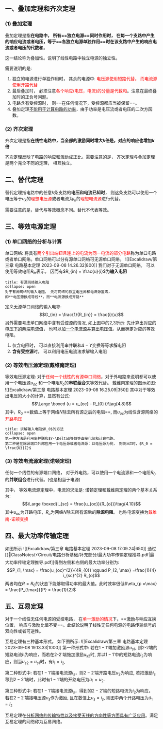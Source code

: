 ## 一、叠加定理和齐次定理
### (1) 叠加定理
叠加定理是指**在电路中， 所有==独立电源==同时作用时， 在每一个支路中产生的响应电流或者电压，等于==各独立电源单独作用==时在该支路中产生的响应电流或者电压的代数和**。

这一结论称为叠加性。说明了线性电路中独立电源的独立性。

需要说明的是: 
1. 独立的电源进行单独作用时， 其余的电源中: <mark style="background: transparent; color: red">电压源使用短路代替， 而电流源使用开路代替</mark> 
2. 最后叠加时， 必须注意<mark style="background: transparent; color: red">各个响应(电压，电流)的分量是代数和</mark>。注意在最终叠加时的正负号问题。
3. 电路含有受控源时， 则==在任何情况下，受控源都应当被保留==。
4. 叠加定理<u>不能用于计算电路的功率</u>，由于功率是电压流或者电压的二次方函数。
### (2) 齐次定理
齐次定理是指**在线性电路中，当全部的激励同时增大$k$倍是，对应的响应也增加$k$倍**

齐次定理反映了电路的响应和激励成正比。需要注意的是， 齐次定理与叠加定理是两个完全不同的定理， 相互独立。

## 二、替代定理
替代定理指电路中的任意$k$条支路的**电压和电流已知时**， 则这条支路可以使用一个电压等于$u_k$的<mark style="background: transparent; color: red">理想电压源</mark>或者电流为$i_k$的<mark style="background: transparent; color: red">理想电流源</mark>进行代替。

需要注意的是，替代与等效概念不同。替代不代表等效。

## 三、等效电源定理
### (1) 单口网络的分析与计算 
单口网络: 将具有<mark style="background: transparent; color: red">两个引出端钮且连上的电流为同一电流的部分电路</mark>称为单口电路或者单口网络。单口网络可以分有源单口网络可无源单口网络。
![[Excalidraw/第三章 电路基本定理 2023-09-08 14.26.32|800]]
我们对于无源单口网络， 可以使用等效电阻$R_{in}$表示， 因而有$R_{in} = \frac{u}{i}$为**输入电阻**
`````ad-note
title: 有源网络输入电阻
collapse: open
对于有源网络的输入电阻， 先将网络的独立电压源和电流源置零，
即**电压源换成导线**，而**电流源换成开路**
`````
定义无源单口网络的输入电导: 
$$G_{in} = \frac{1}{R_{in}} = \frac{i}{u}$$
另外需要考虑单口网络中含有受控源的情况, 如上图中的2,3所示: 先计算出对应的<u>电压下的两端电流值</u>， 也可以<u>加一个电流源并算出电压值</u>。从而确定对应的等效电阻。

1. 仅含电阻时， 可以直接利用串并联和$\Delta-Y$变换等等求解电阻
2. **含有受控源**时， 可以利用电压电流法求解输入电阻

### (2) 等效电压源定理(戴维南定理)
等效电压源定理: 对于<mark style="background: transparent; color: red">任何一个线性的有源单口网络</mark>，对于外电路来说明都可以使用一个电压源$u_{oc}$ 和一个电阻$R_{o}$的**串联组合**来等效代替。
戴维南定理的图示如图:
![[Excalidraw/第三章 电路基本定理 2023-09-08 16.25.09|350]]
其中对于等效出电压的大小的计算，显然有公式:
$$\Large \boxed {u = u_{oc} - R_{0} i}\tag{4.8}$$
其中，$R_0$ ==数值上等于网络$N$除去所有源之后的电阻==, 而$u_{oc}$为线性含源网络的<mark style="background: transparent; color: red">开路电压</mark>

`````ad-note
title: 求解输入电阻$R_0$的方法
collapse: open
第一种方法是利用串并联和$Y-\Delta$等效等直接化简和计算电路。
第二种是在除源端口外部应用一个电压源或者电流源：以电压源为例， 则测出I时，$R_0 = \frac{U}{I}$
`````

### (3) 等效电流源定理(诺顿定理)
任何一个线性的有源端口网络， 对于外电路，可以使用一个电流源和一个电阻$R_0$的**并联组合**进行代替。(也是相当于电源)

其中， 等效电流源定理中，电流的求法是:
诺顿定理和戴维南定理的两个基本关系为:
$$\Large \boxed{i_{sc} = \frac{u_{oc}}{R_{o}}}\tag{4.10}$$
其中$u_{oc}$为开路电压，$R_o$为网络$N$除去所有源后的**除源电阻**。
也称电源变换为<mark style="background: transparent; color: red">戴维南-诺顿变换</mark>

## 四、最大功率传输定理 
如图所示
![[Excalidraw/第三章 电路基本定理 2023-09-08 17.09.24|650]]
通过[[📘ClassNotes/⚡Circuit/电路分析基础/补充部分/最大功率传输定理推导.pdf|最大功率传输定理推导.pdf]]得到左侧和右侧的最大功率分别为:
$$P_{1, \max} = \frac{u_{oc}^{2}}{4R_{0}} \qquad P_{2, \max} =\frac{1}{4} i_{sc}^{2} R_{o}$$
两者均在$R = R_0$的状态下能够取得功率的最大值。此时效率很低$\eta_{p  =\max} = \frac{P_{\max}}{P} = \frac{1}{2}$

## 五、互易定理
对于一个线性无任何电源的受控电路， 在<mark style="background: transparent; color: red">单一激励的情况</mark>下，==激励与响应互换位置， 响应与激励比值不变==。此结论说明了线性无任何电源的电路传输信号的双向性或者可逆性。

互易定理有三种基本形式， 如下图所示:
![[Excalidraw/第三章 电路基本定理 2023-09-08 19.13.33|1000]]
第一种形式中: 若在$1-1'$端加激励源$u_{s1}$, 则2-2端的短路电流$\hat{i}_1$为响应，而若在2-2'端施加激励$u_{s2}$时, 并以$1-1'$中的短路电流$i_2$为响应，则当$u_{s2} = u_{s1}$时，有$\hat{i}_1 = i_2$, 

第二种形式中: 若在$1-1’$端接电流源$i_s$，则$2-2'$端开路电压$u_2$为响应, 若把激励$i_s$移到$2-2’$端时，此时有$1- 1'$端的开路电压为$\hat{u}_1 = u_2$. 

第三种形式中: 若在$1-1'$端接电流源$i_s$，得到的$2-2'$端的短路电流为$i_2$为响应， 若在$2-2'$端接电压源$u_s$作为激励, 且在数值上$u_s = i_s$, 则图中两个开路电压为$\hat{u}_1 = i_2$

互易定理在<u>分析网络的传输特性以及接受天线的方向性等方面具有广泛应用</u>。满足互易定理的网络称为互易网络。

